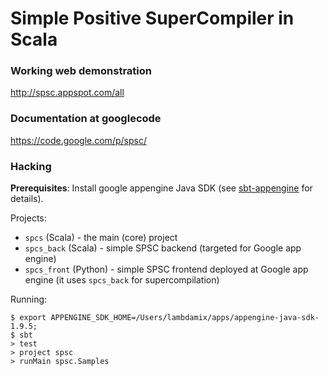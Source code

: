 # Simple Positive SuperCompiler in Scala

### Working web demonstration

<http://spsc.appspot.com/all>

### Documentation at googlecode

<https://code.google.com/p/spsc/>

### Hacking

__Prerequisites__: Install google appengine Java SDK (see [sbt-appengine](https://github.com/sbt/sbt-appengine) for details).

Projects:

* `spcs` (Scala) - the main (core) project
* `spcs_back` (Scala) - simple SPSC backend (targeted for Google app engine)
* `spcs_front` (Python) - simple SPSC frontend deployed at Google app engine (it uses `spcs_back` for supercompilation)


Running:

    $ export APPENGINE_SDK_HOME=/Users/lambdamix/apps/appengine-java-sdk-1.9.5;
    $ sbt
    > test
    > project spsc
    > runMain spsc.Samples

